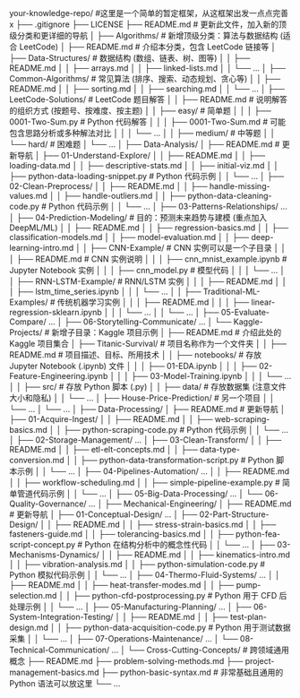 your-knowledge-repo/
#这里是一个简单的暂定框架，从这框架出发一点点完善x
├── .gitignore
├── LICENSE
├── README.md          # 更新此文件，加入新的顶级分类和更详细的导航
│
├── Algorithms/        # 新增顶级分类：算法与数据结构 (适合 LeetCode)
│   ├── README.md      # 介绍本分类，包含 LeetCode 链接等
│   ├── Data-Structures/ # 数据结构 (数组、链表、树、图等)
│   │   ├── README.md
│   │   ├── arrays.md
│   │   ├── linked-lists.md
│   │   └── ...
│   ├── Common-Algorithms/ # 常见算法 (排序、搜索、动态规划、贪心等)
│   │   ├── README.md
│   │   ├── sorting.md
│   │   ├── searching.md
│   │   └── ...
│   ├── LeetCode-Solutions/ # LeetCode 题目解答
│   │   ├── README.md       # 说明解答的组织方式 (按题号、按难度、按主题)
│   │   ├── easy/           # 简单题
│   │   │   ├── 0001-Two-Sum.py # Python 代码解答
│   │   │   ├── 0001-Two-Sum.md # 可能包含思路分析或多种解法对比
│   │   │   └── ...
│   │   ├── medium/         # 中等题
│   │   └── hard/           # 困难题
│   └── ...
│
├── Data-Analysis/
│   ├── README.md      # 更新导航
│   ├── 01-Understand-Explore/
│   │   ├── README.md
│   │   ├── loading-data.md
│   │   ├── descriptive-stats.md
│   │   ├── initial-viz.md
│   │   ├── python-data-loading-snippet.py # Python 代码示例
│   │   └── ...
│   ├── 02-Clean-Preprocess/
│   │   ├── README.md
│   │   ├── handle-missing-values.md
│   │   ├── handle-outliers.md
│   │   ├── python-data-cleaning-code.py # Python 代码示例
│   │   └── ...
│   ├── 03-Patterns-Relationships/ ...
│   ├── 04-Prediction-Modeling/ # 目的：预测未来趋势与建模 (重点加入 DeepML/ML)
│   │   ├── README.md
│   │   ├── regression-basics.md
│   │   ├── classification-models.md
│   │   ├── model-evaluation.md
│   │   ├── deep-learning-intro.md
│   │   ├── CNN-Example/         # CNN 实例可以是一个子目录
│   │   │   ├── README.md        # CNN 实例说明
│   │   │   ├── cnn_mnist_example.ipynb # Jupyter Notebook 实例
│   │   │   ├── cnn_model.py       # 模型代码
│   │   │   └── ...
│   │   ├── RNN-LSTM-Example/    # RNN/LSTM 实例
│   │   │   ├── README.md
│   │   │   ├── lstm_time_series.ipynb
│   │   │   └── ...
│   │   ├── Traditional-ML-Examples/ # 传统机器学习实例
│   │   │   ├── README.md
│   │   │   ├── linear-regression-sklearn.ipynb
│   │   │   └── ...
│   │   └── ...
│   ├── 05-Evaluate-Compare/ ...
│   ├── 06-Storytelling-Communicate/ ...
│   └── Kaggle-Projects/       # 新增子目录：Kaggle 项目示例
│       ├── README.md          # 介绍此处的 Kaggle 项目集合
│       ├── Titanic-Survival/  # 项目名称作为一个文件夹
│       │   ├── README.md      # 项目描述、目标、所用技术
│       │   ├── notebooks/     # 存放 Jupyter Notebook (.ipynb) 文件
│       │   │   ├── 01-EDA.ipynb
│       │   │   ├── 02-Feature-Engineering.ipynb
│       │   │   ├── 03-Model-Training.ipynb
│       │   │   └── ...
│       │   ├── src/           # 存放 Python 脚本 (.py)
│       │   ├── data/          # 存放数据集 (注意文件大小和隐私)
│       │   └── ...
│       ├── House-Price-Prediction/ # 另一个项目
│       │   └── ...
│       └── ...
│
├── Data-Processing/
│   ├── README.md      # 更新导航
│   ├── 01-Acquire-Ingest/
│   │   ├── README.md
│   │   ├── web-scraping-basics.md
│   │   ├── python-scraping-code.py # Python 代码示例
│   │   └── ...
│   ├── 02-Storage-Management/ ...
│   ├── 03-Clean-Transform/
│   │   ├── README.md
│   │   ├── etl-elt-concepts.md
│   │   ├── data-type-conversion.md
│   │   ├── python-data-transformation-script.py # Python 脚本示例
│   │   └── ...
│   ├── 04-Pipelines-Automation/ ...
│   │   ├── README.md
│   │   ├── workflow-scheduling.md
│   │   ├── simple-pipeline-example.py # 简单管道代码示例
│   │   └── ...
│   ├── 05-Big-Data-Processing/ ...
│   └── 06-Quality-Governance/ ...
│
├── Mechanical-Engineering/
│   ├── README.md      # 更新导航
│   ├── 01-Conceptual-Design/ ...
│   ├── 02-Part-Structure-Design/
│   │   ├── README.md
│   │   ├── stress-strain-basics.md
│   │   ├── fasteners-guide.md
│   │   ├── tolerancing-basics.md
│   │   ├── python-fea-script-concept.py # Python 在结构分析中的概念性代码
│   │   └── ...
│   ├── 03-Mechanisms-Dynamics/
│   │   ├── README.md
│   │   ├── kinematics-intro.md
│   │   ├── vibration-analysis.md
│   │   ├── python-simulation-code.py # Python 模拟代码示例
│   │   └── ...
│   ├── 04-Thermo-Fluid-Systems/ ...
│   │   ├── README.md
│   │   ├── heat-transfer-modes.md
│   │   ├── pump-selection.md
│   │   ├── python-cfd-postprocessing.py # Python 用于 CFD 后处理示例
│   │   └── ...
│   ├── 05-Manufacturing-Planning/ ...
│   ├── 06-System-Integration-Testing/
│   │   ├── README.md
│   │   ├── test-plan-design.md
│   │   ├── python-data-acquisition-code.py # Python 用于测试数据采集
│   │   └── ...
│   ├── 07-Operations-Maintenance/ ...
│   └── 08-Technical-Communication/ ...
│
└── Cross-Cutting-Concepts/ # 跨领域通用概念
    ├── README.md
    ├── problem-solving-methods.md
    ├── project-management-basics.md
    ├── python-basic-syntax.md # 非常基础且通用的 Python 语法可以放这里
    └── ...
